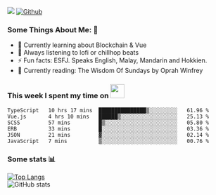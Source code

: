 ![](https://visitor-badge.laobi.icu/badge?page_id=seanho96.seanho96)
[![Github](https://img.shields.io/github/followers/seanho96?label=Follow&style=social)](https://github.com/seanho96)

### Some Things About Me: 👋
- 🌱 Currently learning about Blockchain & Vue
- :musical_note: Always listening to lofi or chillhop beats
- :zap: Fun facts: ESFJ. Speaks English, Malay, Mandarin and Hokkien.
- :book: Currently reading: The Wisdom Of Sundays by Oprah Winfrey

### This week I spent my time on <img src="https://media.giphy.com/media/SvQzkTQb3ZwKcj1QTO/giphy.gif" width="32">

<!--START_SECTION:waka-->

```text
TypeScript   10 hrs 17 mins  ███████████████▒░░░░░░░░░   61.96 %
Vue.js       4 hrs 10 mins   ██████▒░░░░░░░░░░░░░░░░░░   25.13 %
SCSS         57 mins         █▒░░░░░░░░░░░░░░░░░░░░░░░   05.80 %
ERB          33 mins         █░░░░░░░░░░░░░░░░░░░░░░░░   03.36 %
JSON         21 mins         ▓░░░░░░░░░░░░░░░░░░░░░░░░   02.14 %
JavaScript   7 mins          ▒░░░░░░░░░░░░░░░░░░░░░░░░   00.76 %
```

<!--END_SECTION:waka-->

### Some stats 📊

[![Top Langs](https://github-readme-stats.vercel.app/api/top-langs/?username=seanho96&layout=compact&theme=graywhite)](https://github.com/anuraghazra/github-readme-stats)
<br/>
![GitHub stats](https://github-readme-stats.vercel.app/api?username=seanho96&show_icons=true&theme=graywhite)

